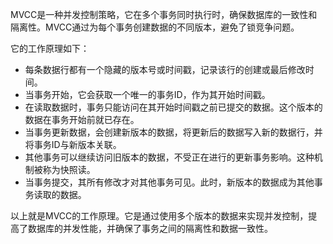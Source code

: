 MVCC是一种并发控制策略，它在多个事务同时执行时，确保数据库的一致性和隔离性。MVCC通过为每个事务创建数据的不同版本，避免了锁竞争问题。

它的工作原理如下：

+ 每条数据行都有一个隐藏的版本号或时间戳，记录该行的创建或最后修改时间。
+ 当事务开始，它会获取一个唯一的事务ID，作为其开始时间戳。
+ 在读取数据时，事务只能访问在其开始时间戳之前已提交的数据。这个版本的数据在事务开始前就已存在。
+ 当事务更新数据，会创建新版本的数据，将更新后的数据写入新的数据行，并将事务ID与新版本关联。
+ 其他事务可以继续访问旧版本的数据，不受正在进行的更新事务影响。这种机制被称为快照读。
+ 当事务提交，其所有修改才对其他事务可见。此时，新版本的数据成为其他事务读取的数据。

以上就是MVCC的工作原理。它是通过使用多个版本的数据来实现并发控制，提高了数据库的并发性能，并确保了事务之间的隔离性和数据一致性。
